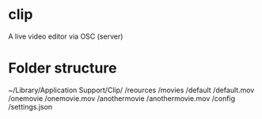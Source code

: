 # clip
A live video editor via OSC (server)

# Folder structure
~/Library/Application Support/Clip/
  /reources
    /movies
      /default
        /default.mov
      /onemovie
        /onemovie.mov
      /anothermovie
        /anothermovie.mov
  /config
    /settings.json
